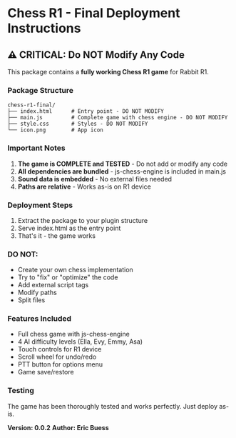 # Chess R1 - Final Deployment Instructions

## ⚠️ CRITICAL: Do NOT Modify Any Code

This package contains a **fully working Chess R1 game** for Rabbit R1.

### Package Structure
```
chess-r1-final/
├── index.html      # Entry point - DO NOT MODIFY
├── main.js         # Complete game with chess engine - DO NOT MODIFY
├── style.css       # Styles - DO NOT MODIFY
└── icon.png        # App icon
```

### Important Notes

1. **The game is COMPLETE and TESTED** - Do not add or modify any code
2. **All dependencies are bundled** - js-chess-engine is included in main.js
3. **Sound data is embedded** - No external files needed
4. **Paths are relative** - Works as-is on R1 device

### Deployment Steps

1. Extract the package to your plugin structure
2. Serve index.html as the entry point
3. That's it - the game works

### DO NOT:
- Create your own chess implementation
- Try to "fix" or "optimize" the code
- Add external script tags
- Modify paths
- Split files

### Features Included
- Full chess game with js-chess-engine
- 4 AI difficulty levels (Ella, Evy, Emmy, Asa)
- Touch controls for R1 device
- Scroll wheel for undo/redo
- PTT button for options menu
- Game save/restore

### Testing
The game has been thoroughly tested and works perfectly. Just deploy as-is.

**Version: 0.0.2**
**Author: Eric Buess**